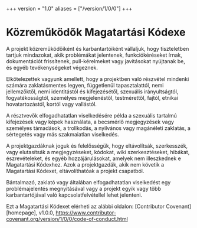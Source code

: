 +++
version = "1.0"
aliases = ["/version/1/0/0"]
+++

# Közreműködők Magatartási Kódexe

A projekt közreműködőiként és karbantartóiként vállaljuk, hogy tiszteletben tartjuk mindazokat, akik problémákat jelentenek, funkciókéréseket írnak, dokumentációt frissítenek, pull-kérelmeket vagy javításokat nyújtanak be, és egyéb tevékenységeket végeznek.

Elkötelezettek vagyunk amellett, hogy a projektben való részvétel mindenki számára zaklatásmentes legyen, függetlenül tapasztalattól,  nemi jellemzőktől, nemi identitástól és kifejezésétől, szexuális irányultságtól, fogyatékosságtól, személyes megjelenéstől, testmérettől, fajtól, etnikai hovatartozástól, kortól vagy vallástól.

A résztvevők elfogadhatatlan viselkedésére példa a szexuális tartalmú kifejezések vagy képek használata, a becsmérlő megjegyzések vagy személyes támadások, a trollkodás, a nyilvános vagy magánéleti zaklatás, a sértegetés vagy más szakmaiatlan viselkedés.

A projektgazdáknak joguk és felelősségük, hogy eltávolítsák, szerkesszék, vagy elutasítsák a megjegyzéseket, kódokat, wiki szerkesztéseket, hibákat, észrevételeket, és egyéb hozzájárulásokat, amelyek nem illeszkednek e Magatartási Kódexhez. Azok a projektgazdák, akik nem követik a Magatartási Kódexet, eltávolíthatóak a projekt csapatból.

Bántalmazó, zaklató vagy általában elfogadhatatlan viselkedést egy problémajelentés megnyitásával vagy a projekt egyik vagy több karbantartójával való kapcsolatfelvétellel lehet jelenteni.

Ezt a Magatartási Kódexet elérheti az alábbi oldalon: [Contributor Covenant][homepage], v1.0.0, https://www.contributor-covenant.org/version/1/0/0/code-of-conduct.html